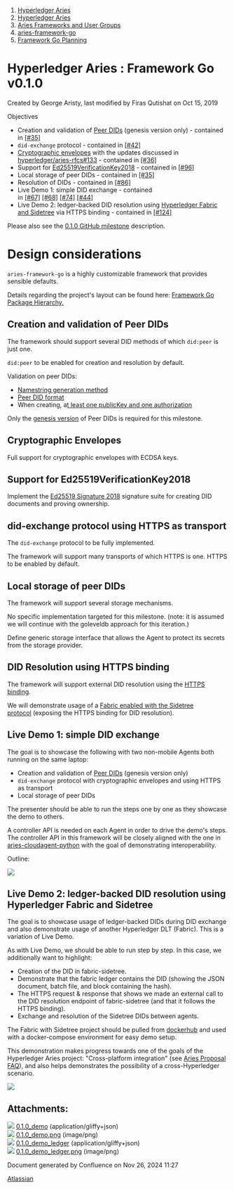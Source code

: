 1. [Hyperledger Aries](index.html)
2. [Hyperledger Aries](Hyperledger-Aries_18481154.html)
3. [Aries Frameworks and User Groups](Aries-Frameworks-and-User-Groups_18481290.html)
4. [aries-framework-go](aries-framework-go_18481606.html)
5. [Framework Go Planning](Framework-Go-Planning_18511940.html)

# Hyperledger Aries : Framework Go v0.1.0

Created by George Aristy, last modified by Firas Qutishat on Oct 15, 2019

Objectives

- Creation and validation of [Peer DIDs](https://dhh1128.github.io/peer-did-method-spec/) (genesis version only) - contained in [\[#35\]](https://github.com/hyperledger/aries-framework-go/issues/35)
- `did-exchange` protocol - contained in [\[#42\]](https://github.com/hyperledger/aries-framework-go/issues/42)
- [Cryptographic envelopes](https://github.com/hyperledger/aries-rfcs/tree/master/features/0019-encryption-envelope) with the updates discussed in [hyperledger/aries-rfcs#133](https://github.com/hyperledger/aries-rfcs/issues/133) - contained in [\[#36\]](https://github.com/hyperledger/aries-framework-go/issues/36)
- Support for [Ed25519VerificationKey2018](https://w3c-dvcg.github.io/lds-ed25519-2018/) - contained in [\[#96\]](https://github.com/hyperledger/aries-framework-go/issues/96)
- Local storage of peer DIDs - contained in [\[#35\]](https://github.com/hyperledger/aries-framework-go/issues/35)
- Resolution of DIDs - contained in [\[#86\]](https://github.com/hyperledger/aries-framework-go/issues/86)
- Live Demo 1: simple DID exchange - contained in [\[#67\]](https://github.com/hyperledger/aries-framework-go/issues/67) [\[#68\]](https://github.com/hyperledger/aries-framework-go/issues/68) [\[#74\]](https://github.com/hyperledger/aries-framework-go/issues/74) [\[#44\]](https://github.com/hyperledger/aries-framework-go/issues/44)
- Live Demo 2: ledger-backed DID resolution using [Hyperledger Fabric and Sidetree](https://github.com/trustbloc/sidetree-fabric) via HTTPS binding - contained in [\[#124\]](https://github.com/hyperledger/aries-framework-go/issues/124)

Please also see the [0.1.0 GitHub milestone](https://github.com/hyperledger/aries-framework-go/milestone/1) description.

# Design considerations

`aries-framework-go` is a highly customizable framework that provides sensible defaults.

Details regarding the project's layout can be found here: [Framework Go Package Hierarchy.](Framework-Go-Package-Hierarchy_18511775.html)

## Creation and validation of Peer DIDs

The framework should support several DID methods of which `did:peer` is just one.

`did:peer` to be enabled for creation and resolution by default.

Validation on peer DIDs:

- [Namestring generation method](https://dhh1128.github.io/peer-did-method-spec/#namestring-generation-method)
- [Peer DID format](https://dhh1128.github.io/peer-did-method-spec/#recognizing-and-handling-peer-dids)
- When creating, a[t least one publicKey and one authorization](https://dhh1128.github.io/peer-did-method-spec/#namestring-generation-method)

Only the [genesis version](https://dhh1128.github.io/peer-did-method-spec/#dfn-genesis-version) of Peer DIDs is required for this milestone.

## Cryptographic Envelopes

Full support for cryptographic envelopes with ECDSA keys.

## Support for Ed25519VerificationKey2018

Implement the [Ed25519 Signature 2018](https://w3c-dvcg.github.io/lds-ed25519-2018/) signature suite for creating DID documents and proving ownership.

## did-exchange protocol using HTTPS as transport

The `did-exchange` protocol to be fully implemented.

The framework will support many transports of which HTTPS is one. HTTPS to be enabled by default.

## Local storage of peer DIDs

The framework will support several storage mechanisms.

No specific implementation targeted for this milestone. (note: it is assumed we will continue with the goleveldb approach for this iteration.)

Define generic storage interface that allows the Agent to protect its secrets from the storage provider.

## DID Resolution using HTTPS binding

The framework will support external DID resolution using the [HTTPS binding](https://w3c-ccg.github.io/did-resolution/#bindings-https).

We will demonstrate usage of a [Fabric enabled with the Sidetree protocol](https://github.com/trustbloc/sidetree-fabric) (exposing the HTTPS binding for DID resolution).

## Live Demo 1: simple DID exchange

The goal is to showcase the following with two non-mobile Agents both running on the same laptop:

- Creation and validation of [Peer DIDs](https://dhh1128.github.io/peer-did-method-spec/) (genesis version only)
- `did-exchange` protocol with cryptographic envelopes and using HTTPS as transport
- Local storage of peer DIDs

The presenter should be able to run the steps one by one as they showcase the demo to others.

A controller API is needed on each Agent in order to drive the demo's steps. The controller API in this framework will be closely aligned with the one in [aries-cloudagent-python](https://github.com/hyperledger/aries-cloudagent-python) with the goal of demonstrating interoperability.

Outline:

![](plugins/servlet/confluence/placeholder/unknown-macro)

## Live Demo 2: ledger-backed DID resolution using Hyperledger Fabric and Sidetree

The goal is to showcase usage of ledger-backed DIDs during DID exchange and also demonstrate usage of another Hyperledger DLT (Fabric). This is a variation of Live Demo.

As with Live Demo, we should be able to run step by step. In this case, we additionally want to highlight:

- Creation of the DID in fabric-sidetree.
- Demonstrate that the fabric ledger contains the DID (showing the JSON document, batch file, and block containing the hash).
- The HTTPS request &amp; response that shows we made an external call to the DID resolution endpoint of fabric-sidetree (and that it follows the HTTPS binding).
- Exchange and resolution of the Sidetree DIDs between agents.

The Fabric with Sidetree project should be pulled from [dockerhub](https://hub.docker.com/r/trustbloc/sidetree-node) and used with a docker-compose environment for easy demo setup. 

This demonstration makes progress towards one of the goals of the Hyperledger Aries project: "Cross-platform integration" (see [Aries Proposal FAQ](https://lf-hyperledger.atlassian.net/wiki/spaces/TSC/pages/21430282/Hyperledger+Aries+Proposal)), and also helps demonstrates the possibility of a cross-Hyperledger scenario.

![](plugins/servlet/confluence/placeholder/unknown-macro)

## Attachments:

![](images/icons/bullet_blue.gif) [0.1.0\_demo](attachments/18481914/18511946) (application/gliffy+json)  
![](images/icons/bullet_blue.gif) [0.1.0\_demo.png](attachments/18481914/18511947.png) (image/png)  
![](images/icons/bullet_blue.gif) [0.1.0\_demo\_ledger](attachments/18481914/18511980) (application/gliffy+json)  
![](images/icons/bullet_blue.gif) [0.1.0\_demo\_ledger.png](attachments/18481914/18511981.png) (image/png)

Document generated by Confluence on Nov 26, 2024 11:27

[Atlassian](http://www.atlassian.com/)

